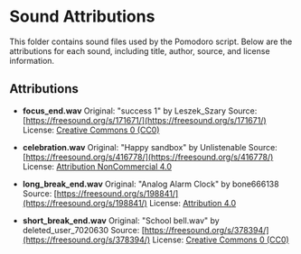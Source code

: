# Sound Attributions

This folder contains sound files used by the Pomodoro script. Below are the attributions for each sound, including title, author, source, and license information.

## Attributions

- **focus_end.wav**
  Original: "success 1" by Leszek_Szary
  Source: [https://freesound.org/s/171671/](https://freesound.org/s/171671/)
  License: [Creative Commons 0 (CC0)](https://creativecommons.org/publicdomain/zero/1.0/)

- **celebration.wav**
  Original: "Happy sandbox" by Unlistenable
  Source: [https://freesound.org/s/416778/](https://freesound.org/s/416778/)
  License: [Attribution NonCommercial 4.0](https://creativecommons.org/licenses/by-nc/4.0/)

- **long_break_end.wav**
  Original: "Analog Alarm Clock" by bone666138
  Source: [https://freesound.org/s/198841/](https://freesound.org/s/198841/)
  License: [Attribution 4.0](https://creativecommons.org/licenses/by/4.0/)

- **short_break_end.wav**
  Original: "School bell.wav" by deleted_user_7020630
  Source: [https://freesound.org/s/378394/](https://freesound.org/s/378394/)
  License: [Creative Commons 0 (CC0)](https://creativecommons.org/publicdomain/zero/1.0/)

